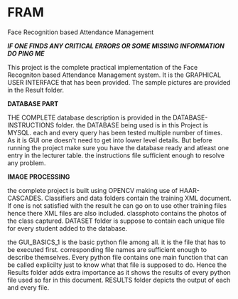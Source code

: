 # FRAM <with complete instructions>
Face Recognition based Attendance Management
  
***IF ONE FINDS ANY CRITICAL ERRORS OR SOME MISSING INFORMATION DO PING ME***

This project is the complete practical implementation of the Face Recogniton based Attendance Management system.
It is the GRAPHICAL USER INTERFACE that has been provided.
The sample pictures are provided in the Result folder.

**DATABASE PART**

THE COMPLETE database description is provided in the DATABASE-INSTRUCTIONS folder.
the DATABASE being used is in this Project is MYSQL.
each and every query has been tested multiple number of times. As it is GUI one doesn't need to get into lower level details.
But before running the project make sure you have the database ready and atleast one entry in the lecturer table.
the instructions file sufficient enough to resolve any problem.

**IMAGE PROCESSING**

the complete project is built using OPENCV making use of HAAR-CASCADES.
Classifiers and data folders contain the training XML document.
If one is not satisfied with the result he can go on to use other training files hence there XML files are also included.
classphoto contains the photos of the class captured.
DATASET folder is suppose to contain each unique file for every student added to the database.


the GUI_BASICS_1 is the basic python file among all. it is the file that has to be executed first.
corresponding file names are sufficient enough to describe themselves.
Every python file contains one main function that can be called explicilty just to know what that file is supposed to do.
Hence the Results folder adds extra importance as it shows the results of every python file used so far in this document.
RESULTS folder depicts the output of each and every file.
